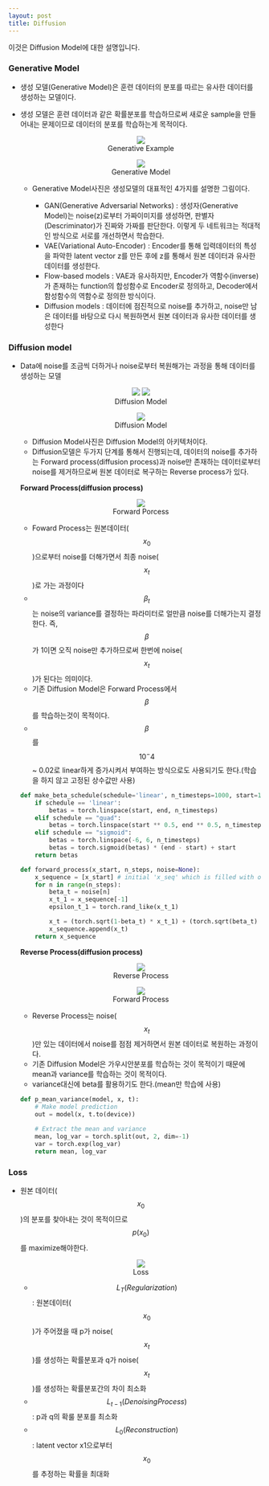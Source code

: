 ```yaml
---
layout: post
title: Diffusion
---
```


이것은 Diffusion Model에 대한 설명입니다. 

### Generative Model 
- 생성 모델(Generative Model)은 훈련 데이터의 분포를 따르는 유사한 데이터를 생성하는 모델이다.
- 생성 모델은 훈련 데이터과 같은 확률분포를 학습하므로써 새로운 sample을 만들어내는 문제이므로 데이터의 분포를 학습하는게 목적이다.

    <p align="center">
      <img src="../assets/img/%EC%83%9D%EC%84%B1%EB%AA%A8%EB%8D%B8%EC%82%AC%EC%A7%84.jpg">
      <br>
      Generative Example
    </p> 
    
     <p align="center">
      <img src="https://lilianweng.github.io/posts/2021-07-11-diffusion-models/generative-overview.png">
      <br>
      Generative Model
    </p>     
    
    - Generative Model사진은 생성모델의 대표적인 4가지를 설명한 그림이다.
      
        - GAN(Generative Adversarial Networks) : 생성자(Generative Model)는 noise(z)로부터 가짜이미지를 생성하면, 판별자(Descriminator)가 진짜와 가짜를 판단한다. 이렇게 두 네트워크는 적대적인 방식으로 서로를 개선하면서 학습한다.
        - VAE(Variational Auto-Encoder) : Encoder를 통해 입력데이터의 특성을 파악한 latent vector z를 만든 후에 z를 통해서 원본 데이터과 유사한 데이터를 생성한다. 
        - Flow-based models : VAE과 유사하지만, Encoder가 역함수(inverse)가 존재하는 function의 합성함수로 Encoder로 정의하고, Decoder에서 함성함수의 역함수로 정의한 방식이다.
        - Diffusion models : 데이터에 점진적으로 noise를 추가하고, noise만 남은 데이터를 바탕으로 다시 복원하면서 원본 데이터과 유사한 데이터를 생성한다

### Diffusion model
- Data에 noise를 조금씩 더하거나 noise로부터 복원해가는 과정을 통해 데이터를 생성하는 모델
  
     <p align="center">
      <img src="https://aurorasolar.com/wp-content/uploads/2022/07/Roof-Deepfakes-diffusion-cat.png">
      <img src="https://aurorasolar.com/wp-content/uploads/2022/07/Roof-Deepfakes-diffusion-cat-2.png">
      <br>
      Diffusion Model
    </p>

    <p align="center">
      <img src="../assets/img/Diffusion image.JPG">
      <br>
      Diffusion Model
    </p>
      
    - Diffusion Model사진은 Diffusion Model의 아키텍처이다.
    - Diffusion모델은 두가지 단계를 통해서 진행되는데, 데이터의 noise를 추가하는 Forward process(diffusion process)과 noise만 존재하는 데이터로부터 noise를 제거하므로써 원본 데이터로 복구하는 Reverse process가 있다.


    **Forward Process(diffusion process)**

    <p align="center">
      <img src="https://img1.daumcdn.net/thumb/R1280x0/?scode=mtistory2&fname=https%3A%2F%2Fblog.kakaocdn.net%2Fdn%2FbBxn8h%2FbtrNwGmvbn9%2F43ZTjDwWXkrda4cQlhmpEK%2Fimg.png">
      <br>
      Forward Porcess
    </p>

    - Foward Process는 원본데이터($$x_{0}$$)으로부터 noise를 더해가면서 최종 noise($$x_t$$)로 가는 과정이다
    - $$\beta_{t}$$는 noise의 variance를 결정하는 파라미터로 얼만큼 noise를 더해가는지 결정한다. 즉, $$\beta$$가 1이면 오직 noise만 추가하므로써 한번에 noise($$x_t$$)가 된다는 의미이다.
    - 기존 Diffusion Model은 Forward Process에서 $$\beta$$를 학습하는것이 목적이다.      
    - $$\beta$$를 $$10^-4$$ ~ 0.02로 linear하게 증가시켜서 부여하는 방식으로도 사용되기도 한다.(학습을 하지 않고 고정된 상수값만 사용)

    ```python
    def make_beta_schedule(schedule='linear', n_timesteps=1000, start=1e-4, end=0.02):
        if schedule == 'linear':
            betas = torch.linspace(start, end, n_timesteps)
        elif schedule == "quad":
            betas = torch.linspace(start ** 0.5, end ** 0.5, n_timesteps) ** 2
        elif schedule == "sigmoid":
            betas = torch.linspace(-6, 6, n_timesteps)
            betas = torch.sigmoid(betas) * (end - start) + start
        return betas
    
    def forward_process(x_start, n_steps, noise=None):
        x_sequence = [x_start] # initial 'x_seq' which is filled with original data at first.
        for n in range(n_steps):
            beta_t = noise[n]
            x_t_1 = x_sequence[-1]
            epsilon_t_1 = torch.rand_like(x_t_1)
    
            x_t = (torch.sqrt(1-beta_t) * x_t_1) + (torch.sqrt(beta_t) * epsilon_t_1)
            x_sequence.append(x_t)
        return x_sequence
    ```
    
    **Reverse Process(diffusion process)**
  
    <p align="center">
      <img src="https://aurorasolar.com/wp-content/uploads/2022/07/Roof-Deepfakes-64-steps.gif">
      <br>
      Reverse Process
    </p>
    
    <p align="center">
      <img src="https://img1.daumcdn.net/thumb/R1280x0/?scode=mtistory2&fname=https%3A%2F%2Fblog.kakaocdn.net%2Fdn%2FOgUvv%2FbtrNxagxzDQ%2FUnouuwbgc6AgawplmKKSf1%2Fimg.png">
      <br>
      Forward Process
    </p>
    
    - Reverse Process는 noise($$x_{t}$$)만 있는 데이터에서 noise를 점점 제거하면서 원본 데이터로 복원하는 과정이다.
    - 기존 Diffusion Model은 가우시안분포를 학습하는 것이 목적이기 때문에 mean과 variance를 학습하는 것이 목적이다.   
    - variance대신에 beta를 활용하기도 한다.(mean만 학습에 사용)
    
    ```python
    def p_mean_variance(model, x, t):
        # Make model prediction
        out = model(x, t.to(device))
    
        # Extract the mean and variance
        mean, log_var = torch.split(out, 2, dim=-1)
        var = torch.exp(log_var)
        return mean, log_var
    ```
    
### Loss
- 원본 데이터($$x_0$$)의 분포를 찾아내는 것이 목적이므로 $$p(x_0)$$를 maximize해야한다.
  
    <p align="center">
      <img src="../assets/img/diffusion_loss.jpg">
      <br>
      Loss
    </p>

    - $$L_{T}(Regularization)$$ : 원본데이터($$x_{0}$$)가 주어졌을 때 p가 noise($$x_{t}$$)를 생성하는 확률분포과 q가 noise($$x_{t}$$)를 생성하는 확률분포간의 차이 최소화
    - $$L_{t-1}(Denoising Process)$$ : p과 q의 확룰 분포를 최소화
    - $$L_{0}(Reconstruction)$$ : latent vector x1으로부터 $$x_0$$를 추정하는 확률을 최대화 
